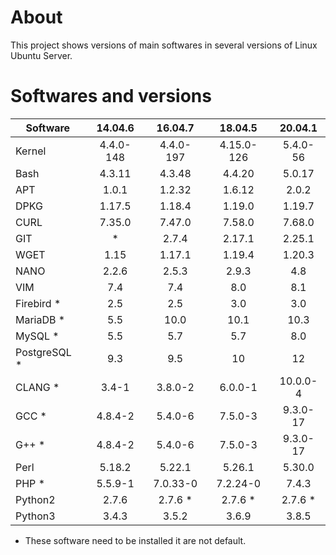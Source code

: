 
# About
This project shows versions of main softwares in several versions of Linux Ubuntu Server.

# Softwares and versions

| **Software** | **14.04.6** | **16.04.7** | **18.04.5** | **20.04.1** |
|--------------|:-----------:|:-----------:|:-----------:|:-----------:|
| Kernel       |  4.4.0-148  |  4.4.0-197  |  4.15.0-126 |   5.4.0-56  |
| Bash         |    4.3.11   |    4.3.48   |    4.4.20   |    5.0.17   |
| APT          |    1.0.1    |    1.2.32   |    1.6.12   |    2.0.2    |
| DPKG         |    1.17.5   |    1.18.4   |    1.19.0   |    1.19.7   |
| CURL         |    7.35.0   |    7.47.0   |    7.58.0   |    7.68.0   |
| GIT          |      *      |    2.7.4    |    2.17.1   |    2.25.1   |
| WGET         |     1.15    |    1.17.1   |    1.19.4   |    1.20.3   |
| NANO         |    2.2.6    |    2.5.3    |    2.9.3    |     4.8     |
| VIM          |     7.4     |     7.4     |     8.0     |     8.1     |
| Firebird *   |     2.5     |     2.5     |     3.0     |     3.0     |
| MariaDB *    |     5.5     |     10.0    |     10.1    |     10.3    |
| MySQL *      |     5.5     |     5.7     |     5.7     |     8.0     |
| PostgreSQL * |     9.3     |     9.5     |      10     |      12     |
| CLANG *      |    3.4-1    |   3.8.0-2   |   6.0.0-1   |   10.0.0-4  |
| GCC *        |   4.8.4-2   |   5.4.0-6   |   7.5.0-3   |   9.3.0-17  |
| G++ *        |   4.8.4-2   |   5.4.0-6   |   7.5.0-3   |   9.3.0-17  |
| Perl         |    5.18.2   |    5.22.1   |    5.26.1   |    5.30.0   |
| PHP *        |   5.5.9-1   |   7.0.33-0  |   7.2.24-0  |    7.4.3    |
| Python2      |    2.7.6    |   2.7.6 *   |   2.7.6 *   |   2.7.6 *   |
| Python3      |    3.4.3    |    3.5.2    |    3.6.9    |    3.8.5    |

* These software need to be installed it are not default.
